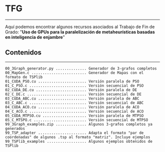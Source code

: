 # TFG
---
Aquí podemos encontrar algunos recursos asociados al Trabajo de Fin de Grado: "__Uso de GPUs para la paralelización de metaheurísticas basadas en inteligencia de enjambre__"

## Contenidos
---
`00_3Graph_generator.py .............. Generador de 3-grafos completos`  
`00_MapGen.c ......................... Generador de Mapas con el formato de TSPlib`  
`01_CUDA_PSO.cu ...................... Versión paralela de PSO`  
`01_C_PSO.c .......................... Versión secuencial de PSO`  
`02_CUDA_DE.cu ....................... Versión paralela de DE`  
`02_C_DE.c ........................... Versión secuencial de DE`  
`03_CUDA_ABC.cu ...................... Versión paralela de ABC`  
`03_C_ABC.c .......................... Versión secuencial de ABC`  
`04_CUDA_ACO.cu ...................... Versión paralela de ACO` 
`04_C_ACO.c .......................... Versión secuencial de ACO`  
`05_CUDA_MTPSO.cu .................... Versión paralela de MTPSO`  
`05_C_MTSPO.c ........................ Versión secuencial de MTPSO`  
`99_3Graph_examples.zip .............. Algunos 3-grafos completos ya generados`  
`99_TSP_adapter ...................... Adapta el formato "par de coordenadas" de algunos .tsp al formato "matriz". Incluye ejemplos`  
`99_TSPlib_examples .................. Algunos ejemplos obtenidos de TSPlib`  
